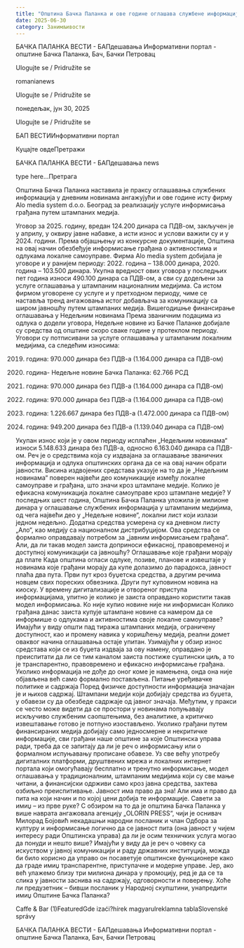 ```yaml
---
title: "Општина Бачка Паланка и ове године оглашава службене информације у дневном листу „Ало“"
date: 2025-06-30
category: Занимљивости
---
```


БАЧКА ПАЛАНКА ВЕСТИ - БАПдешавања Информативни портал - општине Бачка Паланка, Бач, Бачки Петровац

Ulogujte se / Pridružite se

romanianews

Ulogujte se / Pridružite se

понедељак, јун 30, 2025

Ulogujte se / Pridružite se

БАП ВЕСТИИнформативни портал

Куцајте овдеПретражи

БАЧКА ПАЛАНКА ВЕСТИ - БАПдешавања news

type here...Претрага

Општина Бачка Паланка наставила је праксу оглашавања службених информација у дневним новинама ангажујући и ове године исту фирму Alo media system d.o.o. Београд за реализацију услуге информисања грађана путем штампаних медија.

Уговор за 2025. годину, вредан 124.200 динара са ПДВ-ом, закључен је у априлу, у оквиру јавне набавке, а исти износ и услови важили су и у 2024. години. Према објашњењу из конкурсне документације, Општина на овај начин обезбеђује информисање грађана о активностима и одлукама локалне самоуправе.
Фирма Alo media system добијала је уговоре и у ранијем периоду: 2022. година – 138.000 динара, 2020. година – 103.500 динара.
Укупна вредност ових уговора у последњих пет година износи 490.100 динара са ПДВ-ом, а сви су додељени за услуге оглашавања у штампаним националним медијима. Са истом фирмом уговорене су услуге и у претходном периоду, чиме се наставља тренд ангажовања истог добављача за комуникацију са широм јавношћу путем штампаних медија.
Вишегодишње финансирање оглашавања у Недељним новинама
Према званичним подацима из одлука о додели уговора, Недељне новине из Бачке Паланке добијале су средства од општине скоро сваке године у протеклом периоду. Уговори су потписивани за услуге оглашавања у штампаним локалним медијима, са следећим износима:


2019. година: 970.000 динара без ПДВ-а (1.164.000 динара са ПДВ-ом)


2020. година- Недељне новине Бачка Паланка: 62.766 РСД


2021. година: 970.000 динара без ПДВ-а (1.164.000 динара са ПДВ-ом)


2022. година: 970.000 динара без ПДВ-а (1.164.000 динара са ПДВ-ом)


2023. година: 1.226.667 динара без ПДВ-а (1.472.000 динара са ПДВ-ом)


2024. година: 949.200 динара без ПДВ-а (1.139.040 динара са ПДВ-ом)


Укупан износ који је у овом периоду исплаћен „Недељним новинама“ износи 5.148.633 динара без ПДВ-а, односно 6.163.040 динара са ПДВ-ом.
Реч је о средствима која су издвајана за оглашавање званичних информација и одлука општинских органа да се на овај начин обрати јавности. Висина издвојених средстава указује на то да је „Недељним новинама“ поверен највећи део комуникације између локалне самоуправе и грађана, што значи кроз штампане медије.
Колико је ефикасна комуникација локалне самоуправе кроз штампане медије?
У последњих шест година, Општина Бачка Паланка уложила је милионе динара у оглашавање службених информација у штампаним медијима, од чега највећи део у „Недељне новине“, локални лист који излази једном недељно. Додатна средства усмерена су ка дневном листу „Ало“, као медију са националном дистрибуцијом. Ова средства се формално оправдавају потребом за „јавним информисањем грађана“. Али, да ли такав модел заиста доприноси ефикасној, правовременој и доступној комуникацији са јавношћу?
Оглашавање које грађани морају да плате
Када општина огласи одлуке, позиве, планове и извештаје у новинама које грађани морају да купе долазимо до парадокса, јавност плаћа два пута. Први пут кроз буџетска средства, а другим речима новцем свих пореских обвезника. Други пут куповином новина на киоску. У времену дигитализације и отвореног приступа информацијама, упитно је колико је заиста оправдано користити такав модел информисања.
Ко није купио новине није ни информисан
Колико грађана данас заиста купује штампане новине са намером да се информише о одлукама и активностима своје локалне самоуправе? Имајући у виду општи пад тиража штампаних медија, ограничену доступност, као и промену навика у коришћењу медија, реални домет оваквог начина оглашавања остаје упитан.
Узимајући у обзир износ средстава који се из буџета издваја за ову намену, оправдано је преиспитати да ли се тим каналом заиста постиже суштински циљ, а то је транспарентно, правовремено и ефикасно информисање грађана. Уколико информација не дође до оног коме је намењена, онда она није објављена већ само формално постављена.
Питање уређивачке политике и садржаја
Поред физичке доступности информација значајан је и њихов садржај. Штампани медији који добијају средства из буџета, у обавези су да обезбеде садржаје од јавног значаја. Међутим, у пракси се често може видети да се простори у новинама попуњавају искључиво службеним саопштењима, без аналитике, а критичко извештавање готово је потпуно изостављено.
Уколико грађани путем финансираних медија добијају само једносмерне и некритичке информације, сви грађани наше општине за које Општинска управа ради, треба да се запитају да ли је реч о информисању или о формалном испуњавању прописане обавезе.
Уз све већу употребу дигиталних платформи, друштвених мрежа и локалних интернет портала који омогућавају бесплатно и тренутно информисање, модел оглашавања у традиционалним, штампаним медијима који су све мање читани, а финансијски одрживи само кроз јавна средства, захтева озбиљно преиспитивање.
Јавност има право да зна! Али има и право да пита на који начин и по којој цени добија те информације.
Савети за имиџ – из прве руке?
С обзиром на то да је општина Бачка Паланка у више наврата ангажовала агенцију „OLORIN PRESS“, чији је оснивач Милорад Бојовић некадашњи народни посланик и члан Одбора за културу и информисање логично да се јавност пита (она јавност у чијем интересу ради Општинска управа) да ли је осим техничких услуга могао да понуди и нешто више?
Имајући у виду да је реч о човеку са искуством у јавној комуникацији и раду државних институција, можда би било корисно да управо он посаветује општинске функционере како да граде имиџ транспарентне, приступачне и модерне управе. Јер, ако већ улажемо близу три милиона динара у промоцију, ред је да се та слика у јавности заснива на садржају, одговорности и поверењу.
Хоће ли предузетник – бивши посланик у Народној скупштини, унапредити имиџ Општине Бачка Паланка?

Caffe & Bar (1)FeaturedGde izaći?hírek magyarulreklamna tablaSlovenské správy

БАЧКА ПАЛАНКА ВЕСТИ - БАПдешавања Информативни портал - општине Бачка Паланка, Бач, Бачки Петровац
